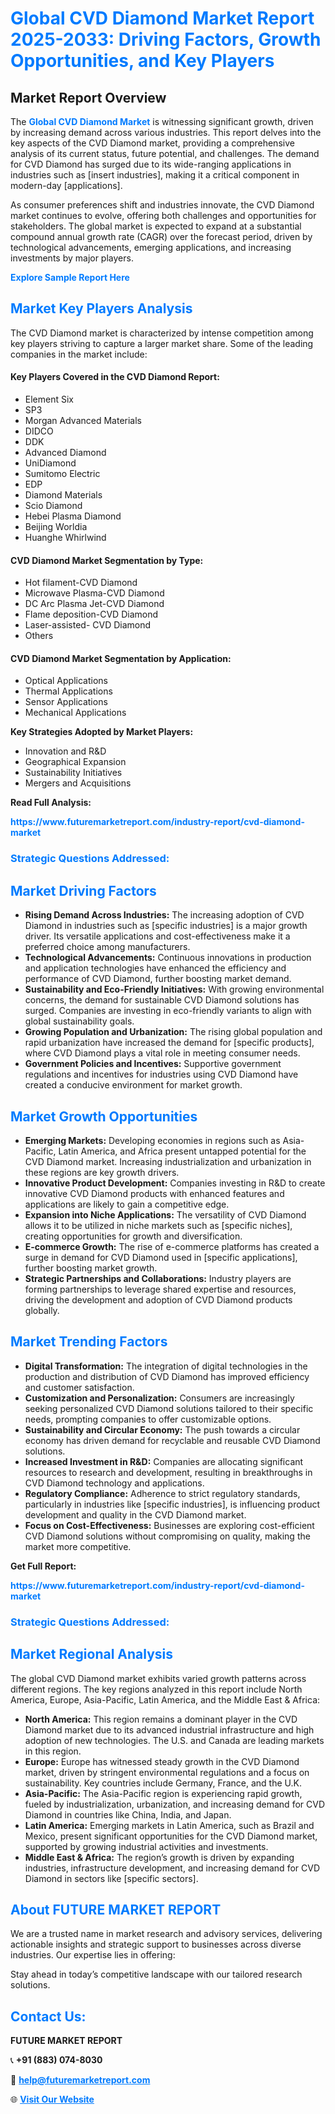 <h1 style="color: #007BFF;">Global CVD Diamond Market Report 2025-2033: Driving Factors, Growth Opportunities, and Key Players</h1>

<section id="overview">
<h2>Market Report Overview</h2>
<p>The <a href="https://www.futuremarketreport.com/industry-report/cvd-diamond-market" style="color: #007BFF; text-decoration: none;"><strong>Global CVD Diamond Market</strong></a> is witnessing significant growth, driven by increasing demand across various industries. This report delves into the key aspects of the CVD Diamond market, providing a comprehensive analysis of its current status, future potential, and challenges. The demand for CVD Diamond has surged due to its wide-ranging applications in industries such as [insert industries], making it a critical component in modern-day [applications].</p>
<p>As consumer preferences shift and industries innovate, the CVD Diamond market continues to evolve, offering both challenges and opportunities for stakeholders. The global market is expected to expand at a substantial compound annual growth rate (CAGR) over the forecast period, driven by technological advancements, emerging applications, and increasing investments by major players.</p>
</section>

<section id="overview">
<p><a href="https://www.futuremarketreport.com/request-sample/reportId=102345" style="color: #007BFF; text-decoration: none;"><strong>Explore Sample Report Here</strong></a></p>
</section>

<section id="key-players">
<h2 style="color: #007BFF;">Market Key Players Analysis</h2>
<p>The CVD Diamond market is characterized by intense competition among key players striving to capture a larger market share. Some of the leading companies in the market include:</p>
<h4>Key Players Covered in the CVD Diamond Report:</h4>
<ul><li>Element Six</li><li>SP3</li><li>Morgan Advanced Materials</li><li>DIDCO</li><li>DDK</li><li>Advanced Diamond</li><li>UniDiamond</li><li>Sumitomo Electric</li><li>EDP</li><li>Diamond Materials</li><li>Scio Diamond</li><li>Hebei Plasma Diamond</li><li>Beijing Worldia</li><li>Huanghe Whirlwind</li></ul>
<h4>CVD Diamond Market Segmentation by Type:</h4>
<ul><li>Hot filament-CVD Diamond</li><li>Microwave Plasma-CVD Diamond</li><li>DC Arc Plasma Jet-CVD Diamond</li><li>Flame deposition-CVD Diamond</li><li>Laser-assisted- CVD Diamond</li><li>Others</li></ul>

<h4>CVD Diamond Market Segmentation by Application:</h4>
<ul><li>Optical Applications</li><li>Thermal Applications</li><li>Sensor Applications</li><li>Mechanical Applications</li></ul>
<p><strong>Key Strategies Adopted by Market Players:</strong></p>
<ul>
<li>Innovation and R&D</li>
<li>Geographical Expansion</li>
<li>Sustainability Initiatives</li>
<li>Mergers and Acquisitions</li>
</ul>
</section>

<section>
<p><strong>Read Full Analysis: </strong></p><a href="https://www.futuremarketreport.com/industry-report/cvd-diamond-market" style="color: #007BFF; text-decoration: none;"><strong>https://www.futuremarketreport.com/industry-report/cvd-diamond-market</strong></a>
<h3 style="color: #007BFF;">Strategic Questions Addressed:</h3>
</section>

<section id="driving-factors">
<h2 style="color: #007BFF;">Market Driving Factors</h2>
<ul>
<li><strong>Rising Demand Across Industries:</strong> The increasing adoption of CVD Diamond in industries such as [specific industries] is a major growth driver. Its versatile applications and cost-effectiveness make it a preferred choice among manufacturers.</li>
<li><strong>Technological Advancements:</strong> Continuous innovations in production and application technologies have enhanced the efficiency and performance of CVD Diamond, further boosting market demand.</li>
<li><strong>Sustainability and Eco-Friendly Initiatives:</strong> With growing environmental concerns, the demand for sustainable CVD Diamond solutions has surged. Companies are investing in eco-friendly variants to align with global sustainability goals.</li>
<li><strong>Growing Population and Urbanization:</strong> The rising global population and rapid urbanization have increased the demand for [specific products], where CVD Diamond plays a vital role in meeting consumer needs.</li>
<li><strong>Government Policies and Incentives:</strong> Supportive government regulations and incentives for industries using CVD Diamond have created a conducive environment for market growth.</li>
</ul>
</section>

<section id="growth-opportunities">
<h2 style="color: #007BFF;">Market Growth Opportunities</h2>
<ul>
<li><strong>Emerging Markets:</strong> Developing economies in regions such as Asia-Pacific, Latin America, and Africa present untapped potential for the CVD Diamond market. Increasing industrialization and urbanization in these regions are key growth drivers.</li>
<li><strong>Innovative Product Development:</strong> Companies investing in R&D to create innovative CVD Diamond products with enhanced features and applications are likely to gain a competitive edge.</li>
<li><strong>Expansion into Niche Applications:</strong> The versatility of CVD Diamond allows it to be utilized in niche markets such as [specific niches], creating opportunities for growth and diversification.</li>
<li><strong>E-commerce Growth:</strong> The rise of e-commerce platforms has created a surge in demand for CVD Diamond used in [specific applications], further boosting market growth.</li>
<li><strong>Strategic Partnerships and Collaborations:</strong> Industry players are forming partnerships to leverage shared expertise and resources, driving the development and adoption of CVD Diamond products globally.</li>
</ul>
</section>

<section id="trending-factors">
<h2 style="color: #007BFF;">Market Trending Factors</h2>
<ul>
<li><strong>Digital Transformation:</strong> The integration of digital technologies in the production and distribution of CVD Diamond has improved efficiency and customer satisfaction.</li>
<li><strong>Customization and Personalization:</strong> Consumers are increasingly seeking personalized CVD Diamond solutions tailored to their specific needs, prompting companies to offer customizable options.</li>
<li><strong>Sustainability and Circular Economy:</strong> The push towards a circular economy has driven demand for recyclable and reusable CVD Diamond solutions.</li>
<li><strong>Increased Investment in R&D:</strong> Companies are allocating significant resources to research and development, resulting in breakthroughs in CVD Diamond technology and applications.</li>
<li><strong>Regulatory Compliance:</strong> Adherence to strict regulatory standards, particularly in industries like [specific industries], is influencing product development and quality in the CVD Diamond market.</li>
<li><strong>Focus on Cost-Effectiveness:</strong> Businesses are exploring cost-efficient CVD Diamond solutions without compromising on quality, making the market more competitive.</li>
</ul>
</section>

<section>
<p><strong>Get Full Report: </strong></p><a href="https://www.futuremarketreport.com/industry-report/cvd-diamond-market" style="color: #007BFF; text-decoration: none;"><strong>https://www.futuremarketreport.com/industry-report/cvd-diamond-market</strong></a>
<h3 style="color: #007BFF;">Strategic Questions Addressed:</h3>
</section>


<section id="regional-analysis">
<h2 style="color: #007BFF;">Market Regional Analysis</h2>
<p>The global CVD Diamond market exhibits varied growth patterns across different regions. The key regions analyzed in this report include North America, Europe, Asia-Pacific, Latin America, and the Middle East & Africa:</p>
<ul>
<li><strong>North America:</strong> This region remains a dominant player in the CVD Diamond market due to its advanced industrial infrastructure and high adoption of new technologies. The U.S. and Canada are leading markets in this region.</li>
<li><strong>Europe:</strong> Europe has witnessed steady growth in the CVD Diamond market, driven by stringent environmental regulations and a focus on sustainability. Key countries include Germany, France, and the U.K.</li>
<li><strong>Asia-Pacific:</strong> The Asia-Pacific region is experiencing rapid growth, fueled by industrialization, urbanization, and increasing demand for CVD Diamond in countries like China, India, and Japan.</li>
<li><strong>Latin America:</strong> Emerging markets in Latin America, such as Brazil and Mexico, present significant opportunities for the CVD Diamond market, supported by growing industrial activities and investments.</li>
<li><strong>Middle East & Africa:</strong> The region’s growth is driven by expanding industries, infrastructure development, and increasing demand for CVD Diamond in sectors like [specific sectors].</li>
</ul>
</section>

<footer>
<h2 style="color: #007BFF;">About FUTURE MARKET REPORT</h2>
<p>We are a trusted name in market research and advisory services, delivering actionable insights and strategic support to businesses across diverse industries. Our expertise lies in offering:</p>

<p>Stay ahead in today’s competitive landscape with our tailored research solutions.</p>

<h2 style="color: #007BFF;">Contact Us:</h2>
<p><strong>FUTURE MARKET REPORT</strong></p>
<p>📞 <strong>+91 (883) 074-8030</strong></p>
<p>📧 <strong><a href="mailto:help@futuremarketreport.com" style="color: #007BFF;">help@futuremarketreport.com</a></strong></p>
<p>🌐 <strong><a href="https://www.futuremarketreport.com/" style="color: #007BFF;">Visit Our Website</a></strong></p>
</footer>